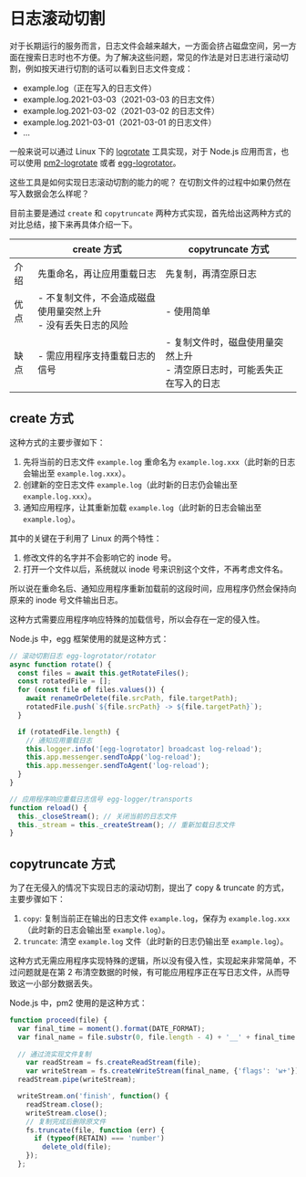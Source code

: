 # 日志滚动切割

对于长期运行的服务而言，日志文件会越来越大，一方面会挤占磁盘空间，另一方面在搜索日志时也不方便。为了解决这些问题，常见的作法是对日志进行滚动切割，例如按天进行切割的话可以看到日志文件变成：

- example.log（正在写入的日志文件）
- example.log.2021-03-03（2021-03-03 的日志文件）
- example.log.2021-03-02（2021-03-02 的日志文件）
- example.log.2021-03-01（2021-03-01 的日志文件）
- ...

一般来说可以通过 Linux 下的 [logrotate](https://linux.die.net/man/8/logrotate) 工具实现，对于 Node.js 应用而言，也可以使用 [pm2-logrotate](https://github.com/keymetrics/pm2-logrotate) 或者 [egg-logrotator](https://github.com/eggjs/egg-logrotator)。

这些工具是如何实现日志滚动切割的能力的呢？ 在切割文件的过程中如果仍然在写入数据会怎么样呢？

目前主要是通过 `create` 和 `copytruncate` 两种方式实现，首先给出这两种方式的对比总结，接下来再具体介绍一下。

|      | create 方式                                                      | copytruncate 方式                                                           |
| ---- | ---------------------------------------------------------------- | --------------------------------------------------------------------------- |
| 介绍 | 先重命名，再让应用重载日志                                       | 先复制，再清空原日志                                                        |
| 优点 | - 不复制文件，不会造成磁盘使用量突然上升<br>- 没有丢失日志的风险 | - 使用简单                                                                  |
| 缺点 | - 需应用程序支持重载日志的信号                                   | - 复制文件时，磁盘使用量突然上升<br/>- 清空原日志时，可能丢失正在写入的日志 |



## create 方式

这种方式的主要步骤如下：

1. 先将当前的日志文件 `example.log` 重命名为 `example.log.xxx`（此时新的日志会输出至 `example.log.xxx`）。
2. 创建新的空日志文件 `example.log`（此时新的日志仍会输出至 `example.log.xxx`）。
3. 通知应用程序，让其重新加载 `example.log`（此时新的日志会输出至 `example.log`）。

其中的关键在于利用了 Linux 的两个特性：

1. 修改文件的名字并不会影响它的 inode 号。
2. 打开一个文件以后，系统就以 inode 号来识别这个文件，不再考虑文件名。

所以说在重命名后、通知应用程序重新加载前的这段时间，应用程序仍然会保持向原来的 inode 号文件输出日志。

这种方式需要应用程序响应特殊的加载信号，所以会存在一定的侵入性。

Node.js 中，egg 框架使用的就是这种方式：

```js
// 滚动切割日志 egg-logrotator/rotator
async function rotate() {
  const files = await this.getRotateFiles();
  const rotatedFile = [];
  for (const file of files.values()) {
    await renameOrDelete(file.srcPath, file.targetPath);
    rotatedFile.push(`${file.srcPath} -> ${file.targetPath}`);
  }

  if (rotatedFile.length) {
    // 通知应用重载日志
    this.logger.info('[egg-logrotator] broadcast log-reload');
    this.app.messenger.sendToApp('log-reload');
    this.app.messenger.sendToAgent('log-reload');
  }
}

// 应用程序响应重载日志信号 egg-logger/transports
function reload() {
  this._closeStream(); // 关闭当前的日志文件
  this._stream = this._createStream(); // 重新加载日志文件
}
```

## copytruncate 方式

为了在无侵入的情况下实现日志的滚动切割，提出了 copy & truncate 的方式，主要步骤如下：

1. `copy`: 复制当前正在输出的日志文件 `example.log`，保存为 `example.log.xxx`（此时新的日志会输出至 `example.log`）。
2. `truncate`: 清空 `example.log` 文件（此时新的日志仍输出至 `example.log`）。

这种方式无需应用程序实现特殊的逻辑，所以没有侵入性，实现起来非常简单，不过问题就是在第 2 布清空数据的时候，有可能应用程序正在写日志文件，从而导致这一小部分数据丢失。

Node.js 中，pm2 使用的是这种方式：

```js
function proceed(file) {
  var final_time = moment().format(DATE_FORMAT);
  var final_name = file.substr(0, file.length - 4) + '__' + final_time + '.log';
  
  // 通过流实现文件复制
	var readStream = fs.createReadStream(file);
	var writeStream = fs.createWriteStream(final_name, {'flags': 'w+'});
  readStream.pipe(writeStream);

  writeStream.on('finish', function() {
    readStream.close();
    writeStream.close();
    // 复制完成后删除原文件
    fs.truncate(file, function (err) {
      if (typeof(RETAIN) === 'number') 
        delete_old(file);
    });
  };
```

<Vssue title="日志滚动切割" />